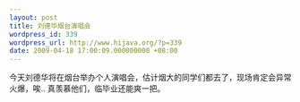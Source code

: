 ```yaml
---
layout: post
title: 刘德华烟台演唱会
wordpress_id: 339
wordpress_url: http://www.hijava.org/?p=339
date: 2009-04-18 17:00:09.000000000 +08:00
---
```

今天刘德华将在烟台举办个人演唱会，估计烟大的同学们都去了，现场肯定会异常火爆，唉.. 真羡慕他们，临毕业还能爽一把。

